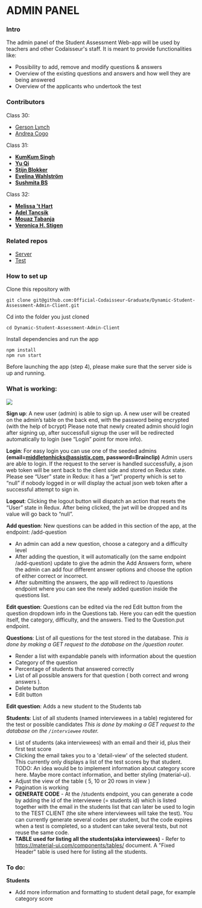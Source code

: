# ADMIN PANEL

### Intro

The admin panel of the Student Assessment Web-app will be used by teachers and other Codaisseur's staff. It is meant to provide functionalities like:

- Possibility to add, remove and modify questions & answers
- Overview of the existing questions and answers and how well they are being answered 
- Overview of the applicants who undertook the test 

### Contributors

Class 30:

- [Gerson Lynch](https://www.github.com/gersly)
- [Andrea Cogo](https://www.github.com/anderara)

Class 31: 
- **[KumKum Singh](https://github.com/kumkumsingh)**
- **[Yu Qi](https://github.com/qiyu1987)**
- **[Stijn Blokker](https://github.com/stijnblokker)**
- **[Evelina Wahlström](https://github.com/evelinawahlstrom)**
- **[Sushmita BS](https://github.com/sushmitha-b-s)**

Class 32:
- **[Melissa 't Hart](https://github.com/MelissaDTH)**
- **[Adel Tancsik](https://github.com/adeltancsik)**
- **[Mouaz Tabanja](https://github.com/mtabanja)**
- **[Veronica H. Stigen](https://github.com/vhs2708)**

### Related repos

- [Server](https://github.com/Official-Codaisseur-Graduate/Dynamic-Student-Assessment-Server)
- [Test](https://github.com/Official-Codaisseur-Graduate/Dynamic-Student-Assessment-Test-Client)

### How to set up

Clone this repository with 

```
git clone git@github.com:Official-Codaisseur-Graduate/Dynamic-Student-Assessment-Admin-Client.git
```

Cd into the folder you just cloned

```
cd Dynamic-Student-Assessment-Admin-Client

```

Install dependencies and run the app

```
npm install
npm run start
```

Before launching the app (step 4), please make sure that the server side is up and running.

### What is working:

![](admin-features.gif)

**Sign up**: A new user (admin) is able to sign up. A new user will be created on the admin’s table on     the back end, with the password being encrypted (with the help of bcrypt) Please note that newly created admin should login after signing up, after successfull signup the user will be redirected automatically to login (see      “Login” point for more info).

**Login**: For easy login you can use one of the seeded admins **(email=middletonhicks@assistix.com, password=Brainclip)**
Admin users are able to login. If the request to the server is handled successfully,     a json web token will be sent back to the client side and stored on Redux state. Please     see “User” state in Redux: it has a “jwt” property which is set to “null” if nobody logged    in or will display the actual json web token after a successful attempt to sign in.

**Logout**: Clicking the logout button will dispatch an action that resets the “User” state in    Redux. After being clicked, the jwt will be dropped and its value will go back to “null”. 

**Add question**: New questions can be added in this section of the app, at the endpoint: /add-question
- An admin can add a new question, choose a category and a difficulty level
- After adding the question, it will automatically (on the same endpoint /add-question) update to give the admin the Add Answers form, where the admin can add four different answer options and choose the option of either correct or incorrect.
- After submitting the answers, the app will redirect to /questions endpoint where you can see the newly added question inside the questions list.

**Edit question**: Questions can be edited via the red Edit button from the question dropdown info in the Questions tab. Here you can edit the question itself, the category, difficulty, and the answers. Tied to the Question.put endpoint. 

**Questions**: List of all questions for the test stored in the database.
 *This is done by making a GET request to the database on the /question router.*
- Render a list with expandable panels with information about the question
- Category of the question
- Percentage of students that answered correctly
- List of all possible answers for that question ( both correct and wrong answers ).
- Delete button
- Edit button

**Edit question**: Adds a new student to the Students tab

**Students**: List of all students (named interviewees in a table) registered for the test or possible candidates
        *This is done by making a GET request to the database on the `/interviewee` router.*
- List of students (aka interviewees) with an email and their id, plus their first test score
- Clicking the email takes you to a 'detail-view' of the selected student. This currently only displays a list of the test scores by that student. TODO: An idea would be to implement information about category score here. Maybe more contact information, and better styling (material-ui).
- Adjust the view of the table ( 5, 10 or 20 rows in view )
- Pagination is working
-  **GENERATE CODE**
        - At the /students endpoint, you can generate a code by adding the id of the interviewee (= students id) which is             listed together with the email in the students list that can later be used to login to the TEST CLIENT 
        (the site where interviewees will take the test). You can currently generate several codes per student, but the code expires when a test is completed, so a student can take several tests, but not reuse the same code.
 - **TABLE used for listing all the students(aka interviewees)**
       - Refer to https://material-ui.com/components/tables/ document. A "Fixed Header" table is used here for listing all the students.
### To do: 

**Students**
- Add more information and formatting to student detail page, for example category score

